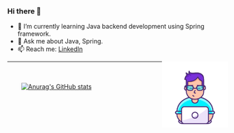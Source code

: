 ### Hi there 👋

- 🌱 I’m currently learning Java backend development using Spring framework.
- 💬 Ask me about Java, Spring.
- 📫 Reach me: [LinkedIn](https://www.linkedin.com/in/ahmed-galal10/)

<a target="_blank" rel="noopener noreferrer" href="https://github.com/Ahmed-Galal10/Ahmed-Galal10/blob/main/coder.png"><img src="https://github.com/Ahmed-Galal10/Ahmed-Galal10/blob/main/coder.png" align="right" width="30%" style="max-width:100%;"></a>
<hr />

<!-- <br><br>
&nbsp; &nbsp; &nbsp; &nbsp; [![Anurag's GitHub stats](https://github-readme-stats.vercel.app/api?username=Ahmed-Galal10&count_private=true&show_icons=true&theme=cobalt&hide=issues,prs)](https://github.com/anuraghazra/github-readme-stats)
<br> -->


<br><br>
&nbsp; &nbsp; &nbsp; &nbsp; [![Anurag's GitHub stats](https://github-readme-stats.vercel.app/api?username=Ahmed-Galal10&count_private=true&show_icons=true&theme=cobalt&hide=issues)](https://github.com/anuraghazra/github-readme-stats)
<br>

<!--
**Ahmed-Galal10/Ahmed-Galal10** is a ✨ _special_ ✨ repository because its `README.md` (this file) appears on your GitHub profile.

Here are some ideas to get you started:

- 🔭 I’m currently working on ...
- 🌱 I’m currently learning ...
- 👯 I’m looking to collaborate on ...
- 🤔 I’m looking for help with ...
- 💬 Ask me about ...
- 📫 How to reach me: ...
- 😄 Pronouns: ...
- ⚡ Fun fact: ...
-->


